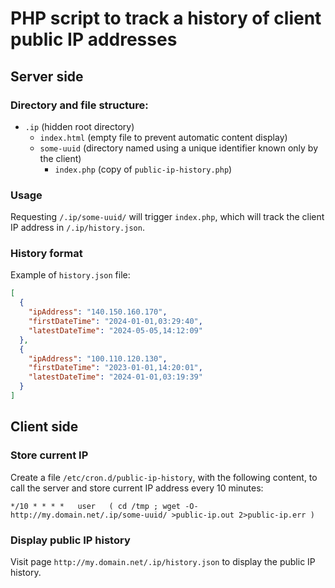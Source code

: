# PHP script to track a history of client public IP addresses

## Server side

### Directory and file structure:

* `.ip` (hidden root directory)
  * `index.html` (empty file to prevent automatic content display)
  * `some-uuid` (directory named using a unique identifier known only by the client)
    * `index.php` (copy of `public-ip-history.php`)

### Usage

Requesting `/.ip/some-uuid/` will trigger `index.php`,
which will track the client IP address in `/.ip/history.json`.

### History format

Example of `history.json` file:

```json
[
  {
    "ipAddress": "140.150.160.170",
    "firstDateTime": "2024-01-01,03:29:40",
    "latestDateTime": "2024-05-05,14:12:09"
  },
  {
    "ipAddress": "100.110.120.130",
    "firstDateTime": "2023-01-01,14:20:01",
    "latestDateTime": "2024-01-01,03:19:39"
  }
]
```

## Client side

### Store current IP

Create a file `/etc/cron.d/public-ip-history`, with the following content,
to call the server and store current IP address every 10 minutes:

```cron
*/10 * * * *   user   ( cd /tmp ; wget -O- http://my.domain.net/.ip/some-uuid/ >public-ip.out 2>public-ip.err )
```

### Display public IP history

Visit page `http://my.domain.net/.ip/history.json` to display the public IP history.
